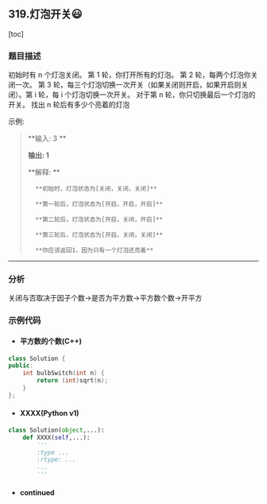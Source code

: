 ## 319.灯泡开关:smiley:

[toc]

### 题目描述

初始时有 n 个灯泡关闭。 第 1 轮，你打开所有的灯泡。 第 2 轮，每两个灯泡你关闭一次。 第 3 轮，每三个灯泡切换一次开关（如果关闭则开启，如果开启则关闭）。第 i 轮，每 i 个灯泡切换一次开关。 对于第 n 轮，你只切换最后一个灯泡的开关。 找出 n 轮后有多少个亮着的灯泡

示例:

> **输入: 3 **
>
> **输出: 1**
>
> **解释: **
>
>       **初始时，灯泡状态为[关闭，关闭，关闭]**
>
>       **第一轮后，灯泡状态为[开启，开启，开启]**
>
>       **第二轮后，灯泡状态为[开启，关闭，开启]**
>
>       **第三轮后，灯泡状态为[开启，关闭，关闭]**
> 
>       **你应该返回1，因为只有一个灯泡还亮着**

---

### 分析

关闭与否取决于因子个数$\rightarrow$是否为平方数$\rightarrow$平方数个数$\rightarrow$开平方

### 示例代码

* #### 平方数的个数(C++)

```c++
class Solution {
public:
    int bulbSwitch(int n) {
        return (int)sqrt(n);
    }
};
```

* #### XXXX(Python v1)

```python
class Solution(object,...):
    def XXXX(self,...):
        '''
        :type ...
        :rtype: ...
        ...
        '''
```

* #### continued



[^footnote]: 快乐菜醒每一天!


